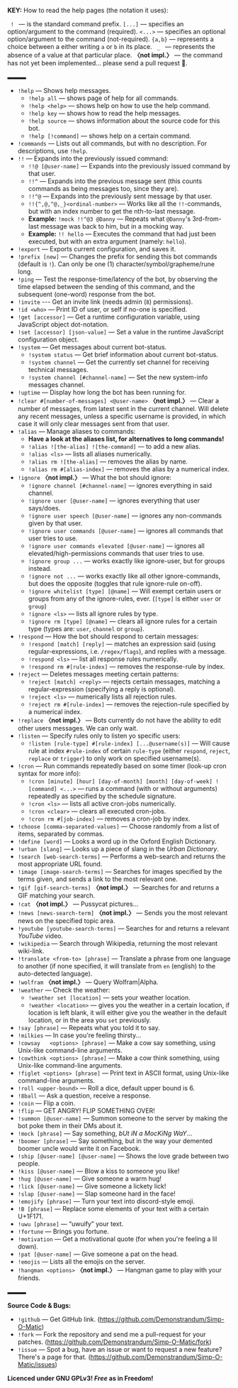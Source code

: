 **KEY:** How to read the help pages (the notation it uses):

`  !  ` — is the standard command prefix.
`[...]` — specifies an option/argument to the command (required).
`<...>` — specifies an optional option/argument to the command (not-required).
`{a,b}` — represents a choice between a either writing `a` or `b` in its place.
`  _  ` — represents the absence of a value at that particular place.
**〈not impl.〉** — the command has not yet been implemented... please send a pull request :pleading_face:.

▬▬▬

- `!help` — Shows help messages.
  - `!help all` — shows page of help for all commands.
  - `!help <help>` — shows help on how to use the help command.
  - `!help key` — shows how to read the help messages.
  - `!help source` — shows information about the source code for this bot.
  - `!help [!command]` — shows help on a certain command.
- `!commands` — Lists out all commands, but with no description.  For descriptions, use `!help`.
- `!!` — Expands into the previously issued command:
  - `!!@ [@user-name]` — Expands into the previously issued command by that user.
  - `!!^` — Expands into the previous message sent (this counts commands as being messages too, since they are).
  - `!!^@` — Expands into the previously sent message by that user.
  - `!!{^,@,^@,_}<ordinal-number>` — Works like all the `!!`-commands, but with an index number to get the nth-to-last message.
  - **Example:** `!mock !!^@3 @Danny` — Repeats what `@Danny`'s 3rd-from-last message was back to him, but in a mocking way.
  - **Example:** `!! hello` — Executes the command that had just been executed, but with an extra argument (namely: `hello`).
- `!export` — Exports current configuration, and saves it.
- `!prefix [new]` — Changes the prefix for sending this bot commands (default is `!`). Can only be one (1) character/symbol/grapheme/rune long.
- `!ping` — Test the response-time/latency of the bot, by observing the time elapsed between the sending of this command, and the subsequent (one-word) response from the bot.
- `!invite` --- Get an invite link (needs admin (`8`) permissions).
- `!id <who>` — Print ID of user, or self if no-one is specified.
- `!get [accessor]` — Get a runtime configuration variable, using JavaScript object dot-notation.
- `!set [accessor] [json-value]` — Set a value in the runtime JavaScript configuration object.
- `!system` — Get messages about current bot-status.
  - `!system status` — Get brief information about current bot-status.
  - `!system channel` — Get the currently set channel for receiving technical messages.
  - `!system channel [#channel-name]` — Set the new system-info messages channel.
- `!uptime` — Display how long the bot has been running for.
- `!clear #[number-of-messages] <@user-name>` **〈not impl.〉** — Clear a number of messages, from latest sent in the current channel.  Will delete any recent messages, unless a specific username is provided, in which case it will only clear messages sent from that user.
- `!alias` — Manage aliases to commands:
  - **Have a look at the aliases list, for alternatives to long commands!**
  - `!alias ![the-alias] ![the-command]` — to add a new alias.
  - `!alias <ls>` — lists all aliases numerically.
  - `!alias rm ![the-alias]` — removes the alias by name.
  - `!alias rm #[alias-index]` — removes the alias by a numerical index.
- `!ignore` **〈not impl.〉** — What the bot should ignore:
  - `!ignore channel [#channel-name]` — ignores everything in said channel.
  - `!ignore user [@user-name]` — ignores everything that user says/does.
  - `!ignore user speech [@user-name]` — ignores any non-commands given by that user.
  - `!ignore user commands [@user-name]` — ignores all commands that user tries to use.
  - `!ignore user commands elevated [@user-name]` — ignores all elevated/high-permissions commands that user tries to use.
  - `!ignore group ...` — works exactly like ignore-user, but for groups instead.
  - `!ignore not ...` — works exactly like all other ignore-commands, but does the opposite (toggles that rule ignore-rule on-off).
  - `!ignore whitelist [type] [@name]` — Will exempt certain users or groups from any of the ignore-rules, ever. (`[type]` is either `user` or `group`)
  - `!ignore <ls>` — lists all ignore rules by type.
  - `!ignore rm [type] [@name]` — clears all ignore rules for a certain type (types are: `user`, `channel` or `group`).
- `!respond` — How the bot should respond to certain messages:
  - `!respond [match] [reply]` — matches an expression said (using regular-expressions, i.e. `/regex/flags`), and replies with a message.
  - `!respond <ls>` — list all response rules numerically.
  - `!respond rm #[rule-index]` — removes the response-rule by index.
- `!reject` — Deletes messages meeting certain patterns:
  - `!reject [match] <reply>` — rejects certain messages, matching a regular-expression (specifying a reply is optional).
  - `!reject <ls>` — numerically lists all rejection rules.
  - `!reject rm #[rule-index]` — removes the rejection-rule specified by a numerical index.
- `!replace` **〈not impl.〉** — Bots currently do not have the ability to edit other users messages.  We can only wait.
- `!listen` — Specify rules only to listen yo specific users:
  - `!listen [rule-type] #[rule-index] [...@username(s)]` — Will cause rule at index `#rule-index` of certain `rule-type` (either `respond`, `reject`, `replace` or `trigger`) to only work on specified username(s).
- `!cron` — Run commands repeatedly based on some timer (look-up cron syntax for more info):
  - `!cron [minute] [hour] [day-of-month] [month] [day-of-week] ![command] <...>` — runs a command (with or without arguments) repeatedly as specified by the schedule signature.
  - `!cron <ls>` — lists all active cron-jobs numerically.
  - `!cron <clear>` — clears all executed cron-jobs.
  - `!cron rm #[job-index]` — removes a cron-job by index.
- `!choose [comma-separated-values]` — Choose randomly from a list of items, separated by commas.
- `!define [word]` — Looks a word up in the Oxford English Dictionary.
- `!urban [slang]` — Looks up a piece of slang in the _Urban Dictionary_.
- `!search [web-search-terms]` — Performs a web-search and returns the most appropriate URL found.
- `!image [image-search-terms]` — Searches for images specified by the terms given, and sends a link to the most relevant one.
- `!gif [gif-search-terms]` **〈not impl.〉** — Searches for and returns a GIF matching your search.
- `!cat` **〈not impl.〉** — Pussycat pictures...
- `!news [news-search-term]` **〈not impl.〉** — Sends you the most relevant news on the specified topic area.
- `!youtube [youtube-search-terms]` — Searches for and returns a relevant _YouTube_ video.
- `!wikipedia` — Search through Wikipedia, returning the most relevant wiki-link.
- `!translate <from-to> [phrase]` — Translate a phrase from one language to another (if none specified, it will translate from `en` (english) to the auto-detected language).
- `!wolfram` **〈not impl.〉** — Query Wolfram|Alpha.
- `!weather` — Check the weather:
  - `!weather set [location]` — sets your weather location.
  - `!weather <location>` — gives you the weather in a certain location, if location is left blank, it will either give you the weather in the default location, or in the area you `set` previously.
- `!say [phrase]` — Repeats what you told it to say.
- `!milkies` — In case you're feeling thirsty...
- `!cowsay   <options> [phrase]` — Make a cow say something, using Unix-like command-line arguments.
- `!cowthink <options> [phrase]` — Make a cow think something, using Unix-like command-line arguments.
- `!figlet <options> [phrase]` — Print text in ASCII format, using Unix-like command-line arguments.
- `!roll <upper-bound>` — Roll a dice, default upper bound is 6.
- `!8ball` — Ask a question, receive a response.
- `!coin` — Flip a coin.
- `!flip` — GET ANGRY! FLIP SOMETHING OVER!
- `!summon [@user-name]` — Summon someone to the server by making the bot poke them in their DMs about it.
- `!mock [phrase]` — Say something, _bUt iN a MocKiNg WaY_...
- `!boomer [phrase]` — Say something, but in the way your demented boomer uncle would write it on Facebook.
- `!ship [@user-name] [@user-name]` — Shows the love grade between two people.
- `!kiss [@user-name]` — Blow a kiss to someone you like!
- `!hug [@user-name]` — Give someone a warm hug!
- `!lick [@user-name]` — Give someone a lickety lick!
- `!slap [@user-name]` — Slap someone hard in the face!
- `!emojify [phrase]` — Turn your text into discord-style emoji.
- `!B [phrase]` — Replace some elements of your text with a certain U+1F171.
- `!uwu [phrase]` — “uwuify” your text.
- `!fortune` — Brings you fortune.
- `!motivation` — Get a motivational quote (for when you're feeling a lil down).
- `!pat [@user-name]` — Give someone a pat on the head.
- `!emojis` — Lists all the emojis on the server.
- `!hangman <options>` **〈not impl.〉** — Hangman game to play with your friends.

▬▬▬

**Source Code & Bugs:**

- `!github` — Get GitHub link. (https://github.com/Demonstrandum/Simp-O-Matic)
- `!fork` — Fork the repository and send me a pull-request for your patches. (https://github.com/Demonstrandum/Simp-O-Matic/fork)
- `!issue` — Spot a bug, have an issue or want to request a new feature? There's a page for that. (https://github.com/Demonstrandum/Simp-O-Matic/issues)

**Licenced under GNU GPLv3!  _Free_ as in Freedom!**

